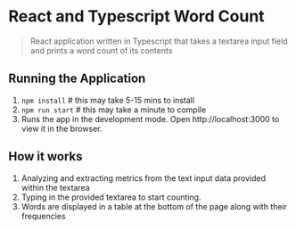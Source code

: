 # React and Typescript Word Count

> React application written in Typescript that takes a textarea input field and prints a word count of its contents

## Running the Application

1. `npm install`   # this may take 5-15 mins to install
2. `npm run start` # this may take a minute to compile
3. Runs the app in the development mode. Open http://localhost:3000 to view it in the browser.

## How it works

1. Analyzing and extracting metrics from the text input data provided within the textarea
2. Typing in the provided textarea to start counting.
3. Words are displayed in a table at the bottom of the page along with their frequencies
